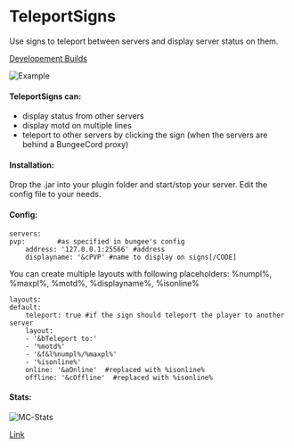 # TeleportSigns
Use signs to teleport between servers and display server status on them.

[Developement Builds](http://ci.zh32.de/job/TeleportSigns)

![Example](http://i.imgur.com/O731Xgs.png)

#### TeleportSigns can:

 * display status from other servers
 * display motd on multiple lines
 * teleport to other servers by clicking the sign (when the servers are behind a BungeeCord proxy)

#### Installation:

Drop the .jar into your plugin folder and start/stop your server. Edit the config file to your needs.


#### Config:

	servers:
  	pvp:        #as specified in bungee's config
    	address: '127.0.0.1:25566' #address
    	displayname: '&cPVP' #name to display on signs[/CODE]

You can create multiple layouts with following placeholders: %numpl%, %maxpl%, %motd%, %displayname%, %isonline%

	layouts:
  	default:
    	teleport: true #if the sign should teleport the player to another server
    	layout:
        - '&bTeleport to:'
        - '%motd%'
        - '&f&l%numpl%/%maxpl%'
        - '%isonline%'
    	online: '&aOnline'  #replaced with %isonline%
    	offline: '&cOffline'  #replaced with %isonline%
        
#### Stats:

![MC-Stats](http://api.mcstats.org/signature/TeleportSigns.png)

[Link](http://mcstats.org/plugin/TeleportSigns)